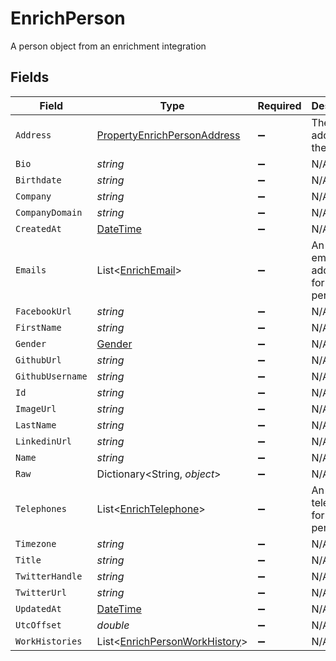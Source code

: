 # EnrichPerson

A person object from an enrichment integration


## Fields

| Field                                                                                 | Type                                                                                  | Required                                                                              | Description                                                                           |
| ------------------------------------------------------------------------------------- | ------------------------------------------------------------------------------------- | ------------------------------------------------------------------------------------- | ------------------------------------------------------------------------------------- |
| `Address`                                                                             | [PropertyEnrichPersonAddress](../../Models/Components/PropertyEnrichPersonAddress.md) | :heavy_minus_sign:                                                                    | The address of the person                                                             |
| `Bio`                                                                                 | *string*                                                                              | :heavy_minus_sign:                                                                    | N/A                                                                                   |
| `Birthdate`                                                                           | *string*                                                                              | :heavy_minus_sign:                                                                    | N/A                                                                                   |
| `Company`                                                                             | *string*                                                                              | :heavy_minus_sign:                                                                    | N/A                                                                                   |
| `CompanyDomain`                                                                       | *string*                                                                              | :heavy_minus_sign:                                                                    | N/A                                                                                   |
| `CreatedAt`                                                                           | [DateTime](https://learn.microsoft.com/en-us/dotnet/api/system.datetime?view=net-5.0) | :heavy_minus_sign:                                                                    | N/A                                                                                   |
| `Emails`                                                                              | List<[EnrichEmail](../../Models/Components/EnrichEmail.md)>                           | :heavy_minus_sign:                                                                    | An array of email addresses for this person                                           |
| `FacebookUrl`                                                                         | *string*                                                                              | :heavy_minus_sign:                                                                    | N/A                                                                                   |
| `FirstName`                                                                           | *string*                                                                              | :heavy_minus_sign:                                                                    | N/A                                                                                   |
| `Gender`                                                                              | [Gender](../../Models/Components/Gender.md)                                           | :heavy_minus_sign:                                                                    | N/A                                                                                   |
| `GithubUrl`                                                                           | *string*                                                                              | :heavy_minus_sign:                                                                    | N/A                                                                                   |
| `GithubUsername`                                                                      | *string*                                                                              | :heavy_minus_sign:                                                                    | N/A                                                                                   |
| `Id`                                                                                  | *string*                                                                              | :heavy_minus_sign:                                                                    | N/A                                                                                   |
| `ImageUrl`                                                                            | *string*                                                                              | :heavy_minus_sign:                                                                    | N/A                                                                                   |
| `LastName`                                                                            | *string*                                                                              | :heavy_minus_sign:                                                                    | N/A                                                                                   |
| `LinkedinUrl`                                                                         | *string*                                                                              | :heavy_minus_sign:                                                                    | N/A                                                                                   |
| `Name`                                                                                | *string*                                                                              | :heavy_minus_sign:                                                                    | N/A                                                                                   |
| `Raw`                                                                                 | Dictionary<String, *object*>                                                          | :heavy_minus_sign:                                                                    | N/A                                                                                   |
| `Telephones`                                                                          | List<[EnrichTelephone](../../Models/Components/EnrichTelephone.md)>                   | :heavy_minus_sign:                                                                    | An array of telephones for this person                                                |
| `Timezone`                                                                            | *string*                                                                              | :heavy_minus_sign:                                                                    | N/A                                                                                   |
| `Title`                                                                               | *string*                                                                              | :heavy_minus_sign:                                                                    | N/A                                                                                   |
| `TwitterHandle`                                                                       | *string*                                                                              | :heavy_minus_sign:                                                                    | N/A                                                                                   |
| `TwitterUrl`                                                                          | *string*                                                                              | :heavy_minus_sign:                                                                    | N/A                                                                                   |
| `UpdatedAt`                                                                           | [DateTime](https://learn.microsoft.com/en-us/dotnet/api/system.datetime?view=net-5.0) | :heavy_minus_sign:                                                                    | N/A                                                                                   |
| `UtcOffset`                                                                           | *double*                                                                              | :heavy_minus_sign:                                                                    | N/A                                                                                   |
| `WorkHistories`                                                                       | List<[EnrichPersonWorkHistory](../../Models/Components/EnrichPersonWorkHistory.md)>   | :heavy_minus_sign:                                                                    | N/A                                                                                   |